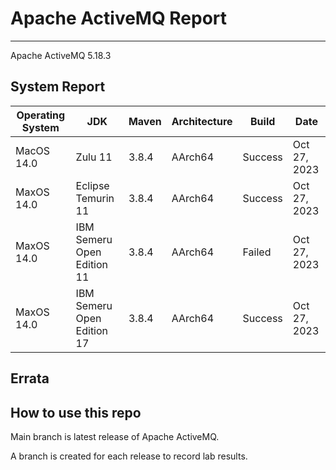# Apache ActiveMQ Report
--- 

Apache ActiveMQ 5.18.3

## System Report

| Operating System    | JDK       | Maven | Architecture | Build | Date  |
|---------------------|-----------|-------|--------------|-------|-------|
| MacOS 14.0          | Zulu 11   | 3.8.4 | AArch64      | Success | Oct 27, 2023 |
| MaxOS 14.0          | Eclipse Temurin 11 | 3.8.4 | AArch64      | Success | Oct 27, 2023 |
| MaxOS 14.0          | IBM Semeru Open Edition 11 | 3.8.4 | AArch64      | Failed | Oct 27, 2023 |
| MaxOS 14.0          | IBM Semeru Open Edition 17 | 3.8.4 | AArch64      | Success | Oct 27, 2023 |


## Errata


## How to use this repo

Main branch is latest release of Apache ActiveMQ.

A branch is created for each release to record lab results.
